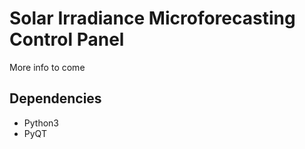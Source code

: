# Solar Irradiance Microforecasting Control Panel

More info to come

## Dependencies

* Python3
* PyQT
